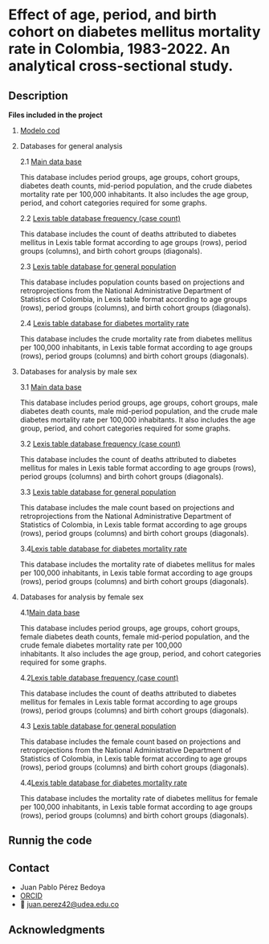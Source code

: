 # Effect of age, period, and birth cohort on diabetes mellitus mortality rate in Colombia, 1983-2022. An analytical cross-sectional study. 

## Description

**Files included in the project**

1. [Modelo cod](Final.R)
   
2. Databases for general analysis 

   2.1 [Main data base](https://github.com/IgnacioMendozaC/Diabetes_Mellitus_Mortality/blob/main/bd_long_dm.xlsx)

   This database includes period groups, age groups, cohort groups, diabetes death counts, mid-period population, and the crude diabetes mortality rate per 100,000 inhabitants. It also includes      the age group, period, and cohort categories required for some graphs.

   2.2 [Lexis table database frequency (case count)](https://github.com/IgnacioMendozaC/Diabetes_Mellitus_Mortality/blob/b9c0230df76629bd26b067b137b977b4d31a4384/TABLA_LEXIS_FRECUENCIA_DM.xlsx)

   This database includes the count of deaths attributed to diabetes mellitus in Lexis table format according to age groups (rows), period groups (columns), and birth cohort groups (diagonals).

   2.3 [Lexis table database for general population](https://github.com/IgnacioMendozaC/Diabetes_Mellitus_Mortality/blob/f65ed500566ba8fd8968e29ef2022830d1ef9c5d/TABLA_LEXIS_POBLACION_GENERAL.xlsx)

   This database includes population counts based on projections and retroprojections from the National Administrative Department of Statistics of Colombia, in Lexis table format according to       age groups (rows), period groups (columns), and birth cohort groups (diagonals).

   2.4 [Lexis table database for diabetes mortality rate](https://github.com/IgnacioMendozaC/Diabetes_Mellitus_Mortality/blob/a3f112a3817492fee9f5e7b0dede1bf8c1b063f3/TABLA_LEXIS_TASA_DM.xlsx)

   This database includes the crude mortality rate from diabetes mellitus per 100,000 inhabitants, in Lexis table format according to age groups (rows), period groups (columns) and birth cohort      groups (diagonals).

3. Databases for analysis by male sex

   3.1 [Main data base](https://github.com/IgnacioMendozaC/Diabetes_Mellitus_Mortality/blob/c67133053ba80ecb89a10456a9f6ee2ce4ced195/bd_long_dm_h.xlsx)

   This database includes period groups, age groups, cohort groups, male diabetes death counts, male mid-period population, and the crude male diabetes mortality rate per 100,000 inhabitants. It 
   also includes the age group, period, and cohort categories required for some graphs.
 
   3.2 [Lexis table database frequency (case count)](https://github.com/IgnacioMendozaC/Diabetes_Mellitus_Mortality/blob/f34722ac2887f6040661b12641b79348a54333ac/TABLA_LEXIS_FRECUENCIA_DM_H.xlsx)

   This database includes the count of deaths attributed to diabetes mellitus for males in Lexis table format according to age groups (rows), period groups (columns) and birth 
   cohort groups (diagonals).

   3.3 [Lexis table database for general population](https://github.com/IgnacioMendozaC/Diabetes_Mellitus_Mortality/blob/dd0129f4bfb0747aba1776118155dde5759d846e/TABLA_LEXIS_POBLACION_DM_H.xlsx)

   This database includes the male count based on projections and retroprojections from the National Administrative Department of Statistics of Colombia, in Lexis table format according to age      groups (rows), period groups (columns) and birth cohort groups (diagonals).

   3.4[Lexis table database for diabetes mortality rate](https://github.com/IgnacioMendozaC/Diabetes_Mellitus_Mortality/blob/280416e0540b0cae2d7d207e891aea4492965783/TABLA_LEXIS_TASA_DM_H.xlsx)

   This database includes the mortality rate of diabetes mellitus for males per 100,000 inhabitants, in Lexis table format according to age groups (rows), period groups (columns) and birth          cohort groups (diagonals).

4. Databases for analysis by female sex

   4.1[Main data base](https://github.com/IgnacioMendozaC/Diabetes_Mellitus_Mortality/blob/ffce3f09f1f7abbd0d2d26093a62207129a9feb5/bd_long_dm_m.xlsx)

   This database includes period groups, age groups, cohort groups, female diabetes death counts, female mid-period population, and the crude female diabetes mortality rate per 100,000       
   inhabitants. It also includes the age group, period, and cohort categories required for some graphs.

   4.2[Lexis table database frequency (case count)](https://github.com/IgnacioMendozaC/Diabetes_Mellitus_Mortality/blob/d50943018020d8dc3c1383263381159b3e77de8f/TABLA_LEXIS_FRECUENCIA_DM_M.xlsx)

   This database includes the count of deaths attributed to diabetes mellitus for females in Lexis table format according to age groups (rows), period groups (columns) and birth 
   cohort groups (diagonals).

   4.3 [Lexis table database for general population](TABLA_LEXIS_POBLACION_DM_M.xlsx)

   This database includes the female count based on projections and retroprojections from the National Administrative Department of Statistics of Colombia, in Lexis table format according to age    groups (rows), period groups (columns) and birth cohort groups (diagonals).

   4.4[Lexis table database for diabetes mortality rate](TABLA_LEXIS_TASA_DM_M.xlsx)

   This database includes the mortality rate of diabetes mellitus for female per 100,000 inhabitants, in Lexis table format according to age groups (rows), period groups (columns) and birth          cohort groups (diagonals).



## Runnig the code

## Contact

* Juan Pablo Pérez Bedoya
* [ORCID](https://orcid.org/0000-0002-2474-6603)
* :email: juan.perez42@udea.edu.co


## Acknowledgments
